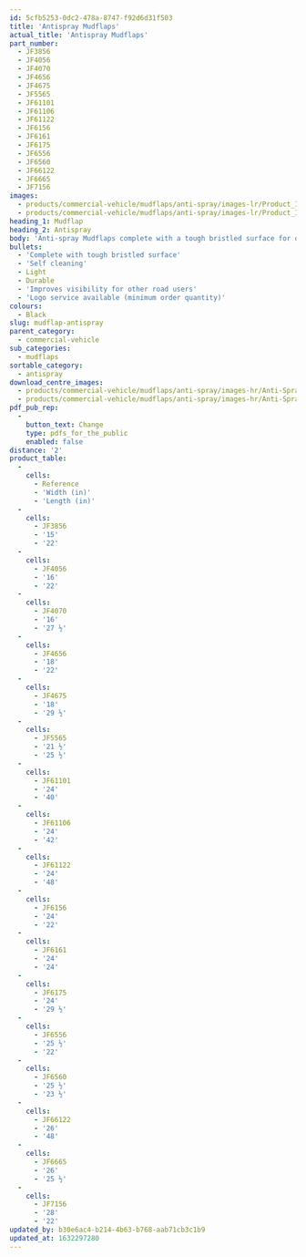 ```yaml
---
id: 5cfb5253-0dc2-478a-8747-f92d6d31f503
title: 'Antispray Mudflaps'
actual_title: 'Antispray Mudflaps'
part_number:
  - JF3856
  - JF4056
  - JF4070
  - JF4656
  - JF4675
  - JF5565
  - JF61101
  - JF61106
  - JF61122
  - JF6156
  - JF6161
  - JF6175
  - JF6556
  - JF6560
  - JF66122
  - JF6665
  - JF7156
images:
  - products/commercial-vehicle/mudflaps/anti-spray/images-lr/Product_Image_776x776_(518x518_focus_area)-Anti-Spray_01.jpg
  - products/commercial-vehicle/mudflaps/anti-spray/images-lr/Product_Image_776x776_(518x518_focus_area)-Anti-Spray_02.jpg
heading_1: Mudflap
heading_2: Antispray
body: 'Anti-spray Mudflaps complete with a tough bristled surface for optimised spray suppression.'
bullets:
  - 'Complete with tough bristled surface'
  - 'Self cleaning'
  - Light
  - Durable
  - 'Improves visibility for other road users'
  - 'Logo service available (minimum order quantity)'
colours:
  - Black
slug: mudflap-antispray
parent_category:
  - commercial-vehicle
sub_categories:
  - mudflaps
sortable_category:
  - antispray
download_centre_images:
  - products/commercial-vehicle/mudflaps/anti-spray/images-hr/Anti-Spray_01.jpg
  - products/commercial-vehicle/mudflaps/anti-spray/images-hr/Anti-Spray_02.jpg
pdf_pub_rep:
  -
    button_text: Change
    type: pdfs_for_the_public
    enabled: false
distance: '2'
product_table:
  -
    cells:
      - Reference
      - 'Width (in)'
      - 'Length (in)'
  -
    cells:
      - JF3856
      - '15'
      - '22'
  -
    cells:
      - JF4056
      - '16'
      - '22'
  -
    cells:
      - JF4070
      - '16'
      - '27 ½'
  -
    cells:
      - JF4656
      - '18'
      - '22'
  -
    cells:
      - JF4675
      - '18'
      - '29 ½'
  -
    cells:
      - JF5565
      - '21 ½'
      - '25 ½'
  -
    cells:
      - JF61101
      - '24'
      - '40'
  -
    cells:
      - JF61106
      - '24'
      - '42'
  -
    cells:
      - JF61122
      - '24'
      - '48'
  -
    cells:
      - JF6156
      - '24'
      - '22'
  -
    cells:
      - JF6161
      - '24'
      - '24'
  -
    cells:
      - JF6175
      - '24'
      - '29 ½'
  -
    cells:
      - JF6556
      - '25 ½'
      - '22'
  -
    cells:
      - JF6560
      - '25 ½'
      - '23 ½'
  -
    cells:
      - JF66122
      - '26'
      - '48'
  -
    cells:
      - JF6665
      - '26'
      - '25 ½'
  -
    cells:
      - JF7156
      - '28'
      - '22'
updated_by: b30e6ac4-b214-4b63-b768-aab71cb3c1b9
updated_at: 1632297280
---
```

